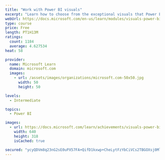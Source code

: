 ```yaml
---
title: "Work with Power BI visuals"
excerpt: "Learn how to choose from the exceptional visuals that Power BI makes available to you. Formatting visuals will direct the user’s attention to exactly where you want it, while helping to make the visual easier to read and interpret. You will also learn about how to use key performance indicators (KPIs)."
webUrl: https://docs.microsoft.com/en-us/learn/modules/visuals-power-bi/
type: course
price: Free
length: PT1H13M
ratings:
  count: 1184
  average: 4.627534
heat: 58

provider:
  name: Microsoft Learn
  domain: microsoft.com
  images:
    - url: /assets/images/organizations/microsoft.com-50x50.jpg
      width: 50
      height: 50

levels:
  - Intermediate

topics:
  - Power BI

images:
  - url: https://docs.microsoft.com/learn/achievements/visuals-power-bi-social.png
    width: 640
    height: 318
    isCached: true

secured: "ycyQDVm8q23nG2sE0uPX57FA+QifD1kxwp+CheLytFzYbCiVCs2TBGOXsj0Mlu/7q7zx6nNXNHsTcXc+n9uI24bpyU4+CNMrSPjHbrNDrWFzFgfFzx0PVSGyLrgqdBf+IaXVw8/qeX3srH+b4neducyLI9dJxBExCZuAzRnpoDk6VZiWd+yZBvgUPPBgq+RBiD4tBb1ntzMDkQgAohnffvhCIBjTnB5zHihHrD0pBOt5F0REcAOF/vmzw3C/89z231cLtzrUezEt9RC/gwFuUhM2OjvpUQjz4qGJUzOTJ3bdVgI7Cdbfz1swCITbignvIMO9DzhnbjSq7V+NjiDE+RadxJe56bsqnCoGAp4au2OzuakZ8egZKth+DSzsjIYH5PPKyKiTIupmdtlJLzS05dhR446+RYkbup58vvJ3ab8=;A6cNagbRJzSr6ryEoQs+wA=="
---
```


